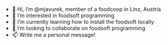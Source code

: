 - 👋 Hi, I’m @mjavurek, member of a foodcoop in Linz, Austria
- 👀 I’m interested in foodsoft programming
- 🌱 I’m currently learning how to install the foodsoft locally
- 💞️ I’m looking to collaborate on foodsoft programming
- 📫 Write me a personal message!

<!---
mjavurek/mjavurek is a ✨ special ✨ repository because its `README.md` (this file) appears on your GitHub profile.
You can click the Preview link to take a look at your changes.
--->
